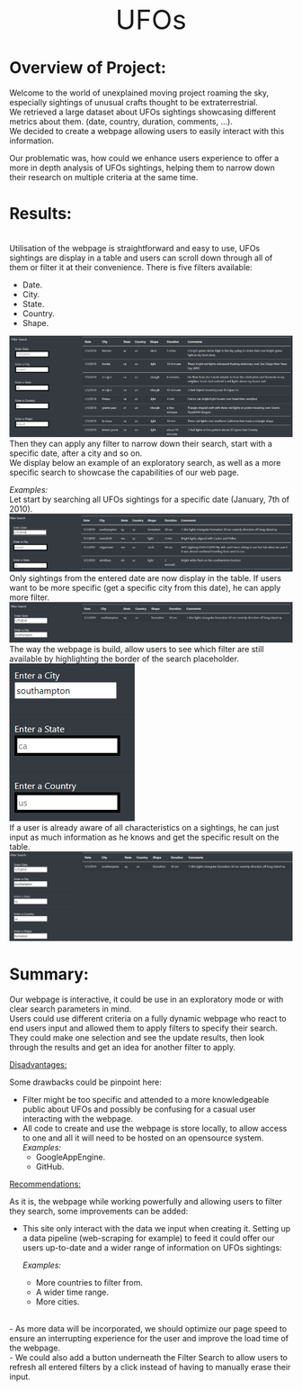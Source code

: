 <div align="center"><font size = "100">UFOs</font></div>

# **Overview of Project:**

Welcome to the world of unexplained moving project roaming the sky, especially sightings of unusual crafts thought to be extraterrestrial.<br>
We retrieved a large dataset about UFOs sightings showcasing different metrics about them. (date, country, duration, comments, ...).<br>
We decided to create a webpage allowing users to easily interact with this information.<br>

Our problematic was, how could we enhance users experience to offer a more in depth analysis of UFOs sightings, helping them to narrow down their research on multiple criteria at the same time.<br>

# **Results:**
<br>
Utilisation of the webpage is straightforward and easy to use, UFOs sightings are display in a table and users can scroll down through all of them or filter it at their convenience. There is five filters available:

- Date.
- City.
- State.
- Country.
- Shape.
  


![](static/images/Table_Filter_Search.PNG)
<br>
Then they can apply any filter to narrow down their search, start with a specific date, after a city and so on.<br>
We display below an example of an exploratory search, as well as a more specific search to showcase the capabilities of our web page.<br>

*Examples:*
<br>
Let start by searching all UFOs sightings for a specific date (January, 7th of 2010).
<br>
![](static/images/Search_for_specific_date.PNG)
<br>
Only sightings from the entered date are now display in the table. If users want to be more specific (get a specific city from this date), he can apply more filter.
<br>
![](static/images/Search_by_date_and_city.PNG)
<br>
The way the webpage is build, allow users to see which filter are still available by highlighting the border of the search placeholder.
<br>
![](static/images/Available_Filter.PNG)
<br>
If a user is already aware of all characteristics on a sightings, he can just input as much information as he knows and get the specific result on the table.
<br>
![](static/images/Complete_Search.PNG)



# **Summary:**

Our webpage is interactive, it could be use in an exploratory mode or with clear search parameters in mind.<br>
Users could use different criteria on a fully dynamic webpage who react to end users input and allowed them to apply filters to specify their search. They could make one selection and see the update results, then look through the results and get an idea for another filter to apply.<br>


<u>Disadvantages:</u>

Some drawbacks could be pinpoint here:
 - Filter might be too specific and attended to a more knowledgeable public about UFOs and possibly be confusing for a casual user interacting with the webpage.<br>
 - All code to create and use the webpage is store locally, to allow access to one and all it  will need to be hosted on an opensource system.<br>
   *Examples:*
   - GoogleAppEngine. 
   - GitHub.

<u>Recommendations:</u>

As it is, the webpage while working powerfully and allowing users to filter they search, some improvements can be added:<br>

- This site only interact with the data we input when creating it. Setting up a data pipeline (web-scraping for example) to feed it could offer our users up-to-date and a wider range of information on UFOs sightings:

  *Examples:*
  - More countries to filter from.
  - A wider time range.
  - More cities.
<br>
- As more data will be incorporated, we should optimize our page speed to ensure an interrupting experience for the user and improve the load time of the webpage.<br>
- We could also add a button underneath the Filter Search to allow users to refresh all entered filters by a click instead of having to manually erase their input.





